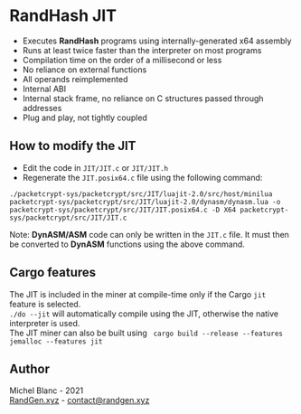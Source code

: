 # RandHash JIT

- Executes **RandHash** programs using internally-generated x64 assembly
- Runs at least twice faster than the interpreter on most programs
- Compilation time on the order of a millisecond or less
- No reliance on external functions
- All operands reimplemented
- Internal ABI
- Internal stack frame, no reliance on C structures passed through addresses
- Plug and play, not tightly coupled

## How to modify the JIT
- Edit the code in ```JIT/JIT.c``` or ```JIT/JIT.h```
- Regenerate the ```JIT.posix64.c``` file using the following command:
```
./packetcrypt-sys/packetcrypt/src/JIT/luajit-2.0/src/host/minilua packetcrypt-sys/packetcrypt/src/JIT/luajit-2.0/dynasm/dynasm.lua -o packetcrypt-sys/packetcrypt/src/JIT/JIT.posix64.c -D X64 packetcrypt-sys/packetcrypt/src/JIT/JIT.c
```

Note: **DynASM/ASM** code can only be written in the ```JIT.c``` file. It must then be converted to **DynASM** functions using the above command.

## Cargo features
The JIT is included in the miner at compile-time only if the Cargo ```jit``` feature is selected.  
```./do --jit``` will automatically compile using the JIT, otherwise the native interpreter is used.  
The JIT miner can also be built using ``` cargo build --release --features jemalloc --features jit```

## Author
Michel Blanc - 2021   
[RandGen.xyz](https://RandGen.xyz) - [contact@randgen.xyz](contact@randgen.xyz)
